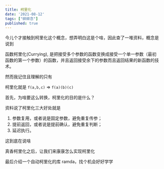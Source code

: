 ```yaml
---
title: 柯里化
date: '2021-08-12'
tags: ["碎碎念"]
published: true
---
```


今儿个才接触到柯里化这个概念，想弄明白这是个啥，因此查了一堆资料，概念是说到

函数柯里化(Currying), 是把接受多个参数的函数变换成接受一个单一参数（最初函数的第一个参数）的函数，并且返回接受余下的参数而且返回结果的新函数的技术。

然而我记住且理解的只有

柯里化就是 `f(a,b,c)` => `f(a)(b)(c)`

首先，为啥要这么转换，柯里化的目的是什么？

资料说了柯里化三大好处就是

1. 参数复用，或者说是固定参数，避免重复传参；
2. 提前返回，或者说是提前确认，避免重复判断；
3. 延迟执行。

这到底在说啥

真香柯里化之后，让我们来康康怎么实现柯里化

最后介绍一个自动柯里化的库 ramda，找个机会好好学学
